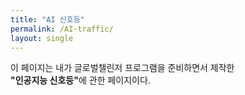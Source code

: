 ```yaml
---
title: "AI 신호등"
permalink: /AI-traffic/
layout: single
---
```



이 페이지는 내가 글로벌챌린저 프로그램을 준비하면서 제작한<br>
<b>"인공지능 신호등"</b>에 관한 페이지이다.
